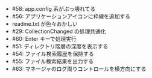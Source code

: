 * #58: app.config 系がぶっ壊れてる
* #56: アプリケーションアイコンに枠線を追加する
* readme.txt が色々おかしい
* #29: CollectionChanged の処理共通化
* #60: Enter キーで処理実行
* #51: ディレクトリ階層の深度を表示する
* #54: ファイル検索履歴を保持する
* #55: ファイル検索結果を出力する
* #63: マネージャのログ周りコントロールを横方向にする
